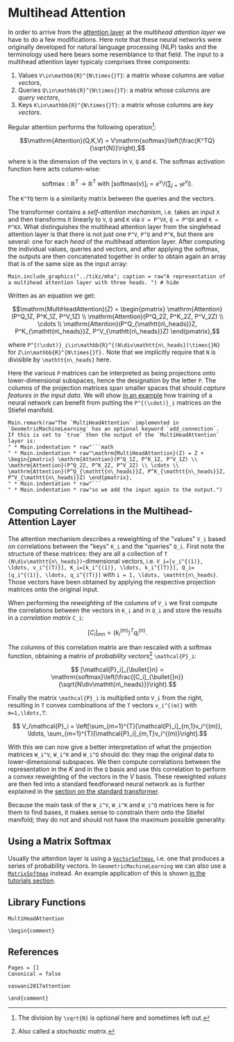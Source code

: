 # Multihead Attention

In order to arrive from the [attention layer](@ref "The Attention Layer") at the *multihead attention layer* we have to do a few modifications. Here note that these neural networks were originally developed for natural language processing (NLP) tasks and the terminology used here bears some resemblance to that field. 
The input to a multihead attention layer typicaly comprises three components:

1. Values ``V\in\mathbb{R}^{N\times{}T}``: a matrix whose columns are *value vectors*, 
2. Queries ``Q\in\mathbb{R}^{N\times{}T}``: a matrix whose columns are *query vectors*, 
3. Keys ``K\in\mathbb{R}^{N\times{}T}``: a matrix whose columns are *key vectors*.

Regular attention performs the following operation[^1]: 

[^1]: The division by ``\sqrt{N}`` is optional here and sometimes left out.

```math
\mathrm{Attention}(Q,K,V) = V\mathrm{softmax}\left(\frac{K^TQ}{\sqrt{N}}\right),
```

where ``N`` is the dimension of the vectors in ``V``, ``Q`` and ``K``. The softmax activation function here acts column-wise:

```math
\mathrm{softmax}:\mathbb{R}^{T}\to\mathbb{R}^T \text{ with $[\mathrm{softmax}(v)]_i = e^{v_i}/\left(\sum_{j=1}e^{v_j}\right)$.}
``` 
The ``K^TQ`` term is a similarity matrix between the queries and the vectors. 

The transformer contains a *self-attention mechanism*, i.e. takes an input ``X`` and then transforms it linearly to ``V``, ``Q`` and ``K`` via ``V = P^VX``, ``Q = P^QX`` and ``K = P^KX``. What distinguishes the multihead attention layer from the singlehead attention layer is that there is not just one ``P^V``, ``P^Q`` and ``P^K``, but there are several: one for each *head* of the multihead attention layer. After computing the individual values, queries and vectors, and after applying the softmax, the outputs are then concatenated together in order to obtain again an array that is of the same size as the input array:

```@example 
Main.include_graphics("../tikz/mha"; caption = raw"A representation of a multihead attention layer with three heads. ") # hide
```

Written as an equation we get:

```math
\mathrm{MultiHeadAttention}(Z) = \begin{pmatrix} \mathrm{Attention}(P^Q_1Z, P^K_1Z, P^V_1Z) \\ \mathrm{Attention}(P^Q_2Z, P^K_2Z, P^V_2Z) \\ \cdots \\ \mathrm{Attention}(P^Q_{\mathtt{n\_heads}}Z, P^K_{\mathtt{n\_heads}}Z, P^V_{\mathtt{n\_heads}}Z) \end{pmatrix},
```

where ``P^{(\cdot)}_i\in\mathbb{R}^{(N\div\mathtt{n\_heads})\times{}N}`` for ``Z\in\mathbb{R}^{N\times{}T}.`` Note that we implicitly require that ``N`` is divisible by ``\mathtt{n\_heads}`` here.

Here the various ``P`` matrices can be interpreted as being projections onto lower-dimensional subspaces, hence the designation by the letter ``P``. The columns of the projection matrices span smaller spaces that should *capture features in the input data*. We will show [in an example](@ref "MNIST Tutorial") how training of a neural network can benefit from putting the ``P^{(\cdot)}_i`` matrices on the Stiefel manifold.   

```@eval
Main.remark(raw"The `MultiHeadAttention` implemented in `GeometricMachineLearning` has an optional keyword `add_connection`. If this is set to `true` then the output of the `MultiHeadAttention` layer is:
" * Main.indentation * raw"```math
" * Main.indentation * raw"\mathrm{MultiHeadAttention}(Z) = Z + \begin{pmatrix} \mathrm{Attention}(P^Q_1Z, P^K_1Z, P^V_1Z) \\ \mathrm{Attention}(P^Q_2Z, P^K_2Z, P^V_2Z) \\ \cdots \\ \mathrm{Attention}(P^Q_{\mathtt{n\_heads}}Z, P^K_{\mathtt{n\_heads}}Z, P^V_{\mathtt{n\_heads}}Z) \end{pmatrix},
" * Main.indentation * raw"```
" * Main.indentation * raw"so we add the input again to the output.")
```

## Computing Correlations in the Multihead-Attention Layer

The attention mechanism describes a reweighting of the "values" ``V_i`` based on correlations between the "keys" ``K_i`` and the "queries" ``Q_i``. First note the structure of these matrices: they are all a collection of ``T`` ``(N\div\mathtt{n\_heads})``-dimensional vectors, i.e. ``V_i=[v_i^{(1)}, \ldots, v_i^{(T)}], K_i=[k_i^{(1)}, \ldots, k_i^{(T)}], Q_i=[q_i^{(1)}, \ldots, q_i^{(T)}]`` with ``i = 1, \ldots, \mathtt{n\_heads}``. Those vectors have been obtained by applying the respective projection matrices onto the original input.

When performing the *reweighting* of the columns of ``V_i`` we first compute the correlations between the vectors in ``K_i`` and in ``Q_i`` and store the results in a *correlation matrix* ``C_i``: 

```math
    [C_i]_{mn} = \left(k_i^{(m)}\right)^Tq_i^{(n)}.
```

The columns of this correlation matrix are than rescaled with a softmax function, obtaining a matrix of *probability vectors*[^2] ``\mathcal{P}_i``:

[^2]: Also called a *stochastic matrix*.

```math
    [\mathcal{P}_i]_{\bullet{}n} = \mathrm{softmax}\left(\frac{[C_i]_{\bullet{}n}}{\sqrt{N\div\mathtt{n\_heads}}}\right).
```

Finally the matrix ``\mathcal{P}_i`` is multiplied onto ``V_i`` from the right, resulting in ``T`` convex combinations of the ``T`` vectors ``v_i^{(m)}`` with ``m=1,\ldots,T``:

```math
    V_i\mathcal{P}_i = \left[\sum_{m=1}^{T}[\mathcal{P}_i]_{m,1}v_i^{(m)}, \ldots, \sum_{m=1}^{T}[\mathcal{P}_i]_{m,T}v_i^{(m)}\right].
```

With this we can now give a better interpretation of what the projection matrices ``W_i^V``, ``W_i^K`` and ``W_i^Q`` should do: they map the original data to lower-dimensional subspaces. We then compute correlations between the representation in the $K$ and in the ``Q`` basis and use this correlation to perform a convex reweighting of the vectors in the $V$ basis. These reweighted *values* are then fed into a standard feedforward neural network as is further explained in the [section on the standard transformer](@ref "Standard Transformer").

Because the main task of the ``W_i^V``, ``W_i^K`` and ``W_i^Q`` matrices here is for them to find bases, it makes sense to constrain them onto the Stiefel manifold; they do not and should not have the maximum possible generality.

## Using a Matrix Softmax

Usually the attention layer is using a [`VectorSoftmax`](@ref), i.e. one that produces a series of probability vectors. In `GeometricMachineLearning` we can also use a [`MatrixSoftmax`](@ref) instead. An example application of this is shown [in the tutorials section](@ref "Matrix Softmax v Vector Softmax").

## Library Functions 

```@docs
MultiHeadAttention
```

```@raw latex
\begin{comment}
```

## References 

```@bibliography
Pages = []
Canonical = false

vaswani2017attention
```

```@raw latex
\end{comment}
```